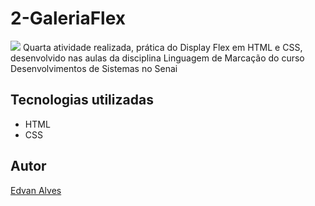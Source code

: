 # 2-GaleriaFlex
![](Preview.png)
Quarta atividade realizada, prática do Display Flex em HTML e CSS, desenvolvido nas aulas da disciplina Linguagem de Marcação do curso Desenvolvimentos de Sistemas no Senai

## Tecnologias utilizadas
* HTML
* CSS

## Autor

[Edvan Alves](https://br.linkedin.com/in/edvan-alves)